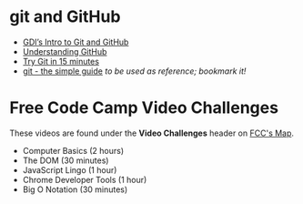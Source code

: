 # git and GitHub

- [GDI’s Intro to Git and GitHub](http://girldevelopit.github.io/gdi-featured-git-github/#/)
- [Understanding GitHub](http://readwrite.com/2013/09/30/understanding-github-a-journey-for-beginners-part-1)
- [Try Git in 15 minutes](https://try.github.io/levels/1/challenges/1)
- [git - the simple guide](http://rogerdudler.github.io/git-guide/) *to be used as reference; bookmark it!*

# Free Code Camp Video Challenges

These videos are found under the **Video Challenges** header on [FCC's Map](https://www.freecodecamp.com/map).

- Computer Basics (2 hours)
- The DOM (30 minutes)
- JavaScript Lingo (1 hour)
- Chrome Developer Tools (1 hour)
- Big O Notation (30 minutes)
